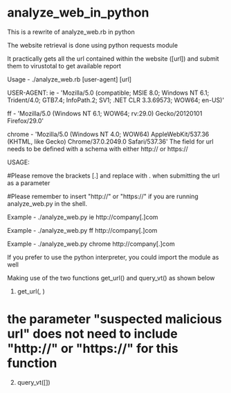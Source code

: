 # analyze_web_in_python
This is a rewrite of analyze_web.rb in python

The website retrieval is done using python requests module

It practically gets all the url contained within the website ([url]) and submit them to virustotal to get available report

Usage - ./analyze_web.rb [user-agent] [url]

USER-AGENT:
ie - 'Mozilla/5.0 (compatible; MSIE 8.0; Windows NT 6.1; Trident/4.0; GTB7.4; InfoPath.2; SV1; .NET CLR 3.3.69573; WOW64; en-US)'

ff - 'Mozilla/5.0 (Windows NT 6.1; WOW64; rv:29.0) Gecko/20120101 Firefox/29.0'

chrome - 'Mozilla/5.0 (Windows NT 4.0; WOW64) AppleWebKit/537.36 (KHTML, like Gecko) Chrome/37.0.2049.0 Safari/537.36'
The field for url needs to be defined with a schema with either http:// or https://

USAGE:

#Please remove the brackets [.] and replace with . when submitting the url as a parameter

#Please remember to insert "http://" or "https://" if you are running analyze_web.py in the shell.

Example - ./analyze_web.py ie http://company[.]com

Example - ./analyze_web.py ff http://company[.]com

Example - ./analyze_web.py chrome http://company[.]com


If you prefer to use the python interpreter, you could import the module as well

Making use of the two functions get_url() and query_vt() as shown below

1) get_url(<ua>, <url>)

# the parameter "suspected malicious url" does not need to include "http://" or "https://" for this function
2) query_vt([<suspected malicious url>])




